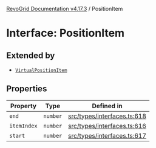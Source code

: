 [RevoGrid Documentation v4.17.3](README.md) / PositionItem

# Interface: PositionItem

## Extended by

- [`VirtualPositionItem`](Interface.VirtualPositionItem.md)

## Properties

| Property | Type | Defined in |
| ------ | ------ | ------ |
| `end` | `number` | [src/types/interfaces.ts:618](https://github.com/revolist/revogrid/blob/c9f40461b2daa14fb3a2e5f76080a8e7b65ce7ef/src/types/interfaces.ts#L618) |
| `itemIndex` | `number` | [src/types/interfaces.ts:616](https://github.com/revolist/revogrid/blob/c9f40461b2daa14fb3a2e5f76080a8e7b65ce7ef/src/types/interfaces.ts#L616) |
| `start` | `number` | [src/types/interfaces.ts:617](https://github.com/revolist/revogrid/blob/c9f40461b2daa14fb3a2e5f76080a8e7b65ce7ef/src/types/interfaces.ts#L617) |
